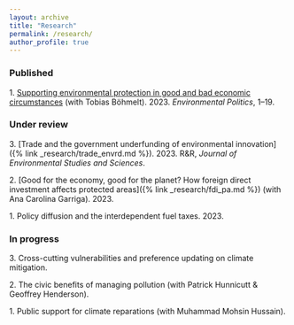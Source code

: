 ```yaml
---
layout: archive
title: "Research"
permalink: /research/
author_profile: true
---
```

### Published
1\. <a href="https://www.tandfonline.com/doi/abs/10.1080/09644016.2023.2200653" target="_blank">Supporting environmental protection in good and bad economic circumstances</a> (with Tobias Böhmelt). 2023. *Environmental Politics*, 1&ndash;19.

### Under review
3\. [Trade and the government underfunding of environmental innovation]({% link _research/trade_envrd.md %}). 2023. R&R, *Journal of Environmental Studies and Sciences*.

2\. [Good for the economy, good for the planet? How foreign direct investment affects protected areas]({% link _research/fdi_pa.md %}) (with Ana Carolina Garriga). 2023.

1\. Policy diffusion and the interdependent fuel taxes. 2023.

### In progress
3\. Cross-cutting vulnerabilities and preference updating on climate mitigation.

2\. The civic benefits of managing pollution (with Patrick Hunnicutt & Geoffrey Henderson).

1\. Public support for climate reparations (with Muhammad Mohsin Hussain).
